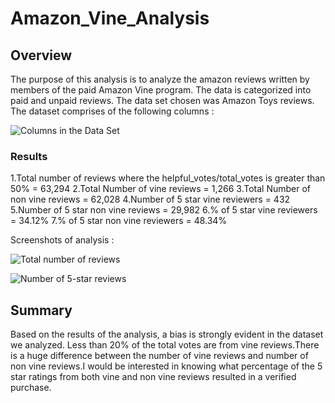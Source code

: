 # Amazon_Vine_Analysis

## Overview
The purpose of this analysis is to analyze the amazon reviews written by members of the paid Amazon Vine program. The data is categorized into paid and unpaid reviews. The data set chosen was Amazon Toys reviews. The dataset comprises of the following columns :

![Columns in the Data Set](https://github.com/rtippana1/UFOs/blob/main/DataCapture.png)

### Results
1.Total number of reviews where the helpful_votes/total_votes is greater than 50% = 63,294
2.Total Number of vine reviews = 1,266
3.Total Number of non vine reviews = 62,028
4.Number of 5 star vine reviewers = 432
5.Number of 5 star non vine reviews = 29,982
6.% of 5 star vine reviewers = 34.12%
7.% of 5 star non vine reviewers = 48.34%

Screenshots of analysis :

![Total number of reviews](https://github.com/rtippana1/UFOs/blob/main/DataCapture.png)

![Number of 5-star reviews](https://github.com/rtippana1/UFOs/blob/main/DataCapture.png)


## Summary
Based on the results of the analysis, a bias is strongly evident in the dataset we analyzed. Less than 20% of the total votes are from vine reviews.There is a huge difference between the number of vine reviews and number of non vine reviews.I would be interested in knowing what percentage of the 5 star ratings from both vine and non vine reviews resulted in a verified purchase.
